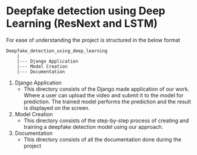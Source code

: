 # Deepfake detection using Deep Learning (ResNext and LSTM)

For ease of understanding the project is structured in the below format
```
Deepfake_detection_using_deep_learning
    |
    |--- Django Application
    |--- Model Creation
    |--- Documentation
```
1. Django Application 
   - This directory consists of the Django made application of our work. Where a user can upload the video and submit it to the model for prediction. The trained model performs the prediction and the result is displayed on the screen.
2. Model Creation
   - This directory consists of the step-by-step process of creating and training a deepfake detection model using our approach.
3. Documentation
   - This directory consists of all the documentation done during the project
   



